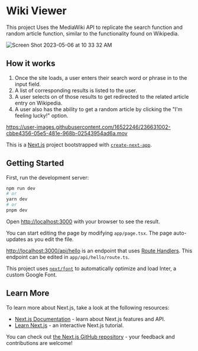 # Wiki Viewer
This project Uses the MediaWiki API to replicate the search function and random article function, similar to the functionality found on Wikipedia.

![Screen Shot 2023-05-06 at 10 33 32 AM](https://user-images.githubusercontent.com/16522246/236630557-ba4d6c48-a973-4989-a2c8-fb09a7f83d6a.png)

## How it works

1. Once the site loads, a user enters their search word or phrase in to the input field.
2. A list of corresponding results is listed to the user.
3. A user selects on of those results to get redirected to the related article entry on Wikipedia.
4. A user also has the ability to get a random article by clicking the "I'm feeling lucky!" option.

https://user-images.githubusercontent.com/16522246/236631002-cbbe4356-05e5-481e-968b-02543954ad6a.mov

This is a [Next.js](https://nextjs.org/) project bootstrapped with [`create-next-app`](https://github.com/vercel/next.js/tree/canary/packages/create-next-app).

## Getting Started

First, run the development server:

```bash
npm run dev
# or
yarn dev
# or
pnpm dev
```

Open [http://localhost:3000](http://localhost:3000) with your browser to see the result.

You can start editing the page by modifying `app/page.tsx`. The page auto-updates as you edit the file.

[http://localhost:3000/api/hello](http://localhost:3000/api/hello) is an endpoint that uses [Route Handlers](https://beta.nextjs.org/docs/routing/route-handlers). This endpoint can be edited in `app/api/hello/route.ts`.

This project uses [`next/font`](https://nextjs.org/docs/basic-features/font-optimization) to automatically optimize and load Inter, a custom Google Font.

## Learn More

To learn more about Next.js, take a look at the following resources:

- [Next.js Documentation](https://nextjs.org/docs) - learn about Next.js features and API.
- [Learn Next.js](https://nextjs.org/learn) - an interactive Next.js tutorial.

You can check out [the Next.js GitHub repository](https://github.com/vercel/next.js/) - your feedback and contributions are welcome!

